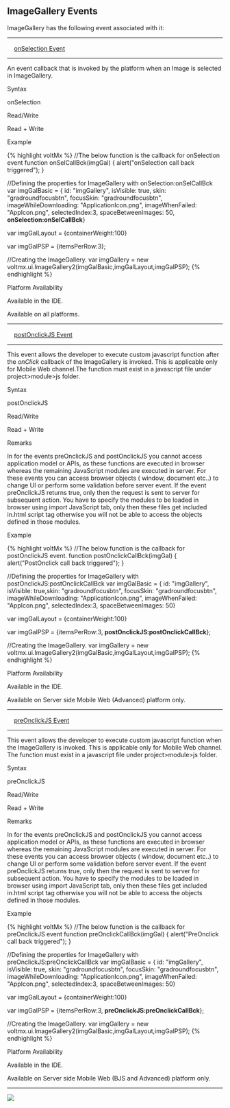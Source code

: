 ImageGallery Events
-------------------

ImageGallery has the following event associated with it:

* * *

[![Closed](../Skins/Default/Stylesheets/Images/transparent.gif)](javascript:void(0);)[onSelection Event](javascript:void(0);)

* * *

An event callback that is invoked by the platform when an Image is selected in ImageGallery.

Syntax

onSelection

Read/Write

Read + Write

Example

{% highlight voltMx %}
//The below function is the callback for onSelection event
function onSelCallBck(imgGal)
{
	alert("onSelection call back triggered");
}

//Defining the properties for ImageGallery with onSelection:onSelCallBck
var imgGalBasic = { id: "imgGallery",
	isVisible: true, 
	skin: "gradroundfocusbtn",
	focusSkin: "gradroundfocusbtn",
	imageWhileDownloading: "ApplicationIcon.png",
	imageWhenFailed: "AppIcon.png",
	selectedIndex:3, 
	spaceBetweenImages: 50,
	**onSelection:onSelCallBck**}

var imgGalLayout = {containerWeight:100}

var imgGalPSP = {itemsPerRow:3};

//Creating the ImageGallery.
var imgGallery = new voltmx.ui.ImageGallery2(imgGalBasic,imgGalLayout,imgGalPSP);
{% endhighlight %}

Platform Availability

Available in the IDE.

Available on all platforms.

* * *

[![Closed](../Skins/Default/Stylesheets/Images/transparent.gif)](javascript:void(0);)[postOnclickJS Event](javascript:void(0);)

* * *

This event allows the developer to execute custom javascript function after the _onClick_ callback of the ImageGallery is invoked. This is applicable only for Mobile Web channel.The function must exist in a javascript file under project>module>js folder.

Syntax

postOnclickJS

Read/Write

Read + Write

Remarks

In for the events preOnclickJS and postOnclickJS you cannot access application model or APIs, as these functions are executed in browser whereas the remaining JavaScript modules are executed in server. For these events you can access browser objects ( window, document etc..) to change UI or perform some validation before server event. If the event preOnclickJS returns true, only then the request is sent to server for subsequent action. You have to specify the modules to be loaded in browser using import JavaScript tab, only then these files get included in.html script tag otherwise you will not be able to access the objects defined in those modules.

Example

{% highlight voltMx %}
//The below function is the callback for postOnclickJS event.
function postOnclickCallBck(imgGal)
{
	alert("PostOnclick call back triggered");
}

//Defining the properties for ImageGallery with postOnclickJS:postOnclickCallBck
var imgGalBasic = { id: "imgGallery",
	isVisible: true,skin: "gradroundfocusbtn",
	focusSkin: "gradroundfocusbtn",
	imageWhileDownloading: "ApplicationIcon.png",
	imageWhenFailed: "AppIcon.png",
	selectedIndex:3, 
	spaceBetweenImages: 50}

var imgGalLayout = {containerWeight:100}

var imgGalPSP = {itemsPerRow:3, **postOnclickJS:postOnclickCallBck**};
	
//Creating the ImageGallery.
var imgGallery = new voltmx.ui.ImageGallery2(imgGalBasic,imgGalLayout,imgGalPSP);
{% endhighlight %}

Platform Availability

Available in the IDE.

Available on Server side Mobile Web (Advanced) platform only.

* * *

[![Closed](../Skins/Default/Stylesheets/Images/transparent.gif)](javascript:void(0);)[preOnclickJS Event](javascript:void(0);)

* * *

This event allows the developer to execute custom javascript function when the ImageGallery is invoked. This is applicable only for Mobile Web channel. The function must exist in a javascript file under project>module>js folder.

Syntax

preOnclickJS

Read/Write

Read + Write

Remarks

In for the events preOnclickJS and postOnclickJS you cannot access application model or APIs, as these functions are executed in browser whereas the remaining JavaScript modules are executed in server. For these events you can access browser objects ( window, document etc..) to change UI or perform some validation before server event. If the event preOnclickJS returns true, only then the request is sent to server for subsequent action. You have to specify the modules to be loaded in browser using import JavaScript tab, only then these files get included in.html script tag otherwise you will not be able to access the objects defined in those modules.

Example

{% highlight voltMx %}
//The below function is the callback for preOnclickJS event
function preOnclickCallBck(imgGal)
{
	alert("PreOnclick call back triggered");
}

//Defining the properties for ImageGallery with preOnclickJS:preOnclickCallBck
var imgGalBasic = { id: "imgGallery",
	isVisible: true, 
	skin: "gradroundfocusbtn",
	focusSkin: "gradroundfocusbtn",
	imageWhileDownloading: "ApplicationIcon.png",
	imageWhenFailed: "AppIcon.png",
	selectedIndex:3, 
	spaceBetweenImages: 50}

var imgGalLayout = {containerWeight:100}

var imgGalPSP = {itemsPerRow:3, **preOnclickJS:preOnclickCallBck**};

//Creating the ImageGallery.
var imgGallery = new voltmx.ui.ImageGallery2(imgGalBasic,imgGalLayout,imgGalPSP);
{% endhighlight %}

Platform Availability

Available in the IDE.

Available on Server side Mobile Web (BJS and Advanced) platform only.

* * *

![](Resources/prettify/onLoad.png)